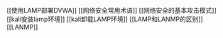 [[使用LAMP部署DVWA]]
[[网络安全常用术语]]
[[网络安全的基本攻击模式]]
[[kali安装lamp环境]]
[[kali卸载LAMP环境]]
[[LAMP和LANMP的区别]]
[[LANMP]]